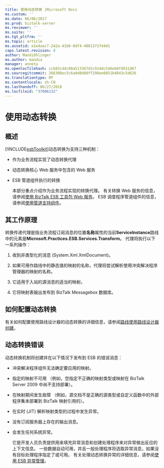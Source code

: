 ```yaml
---
title: 使用动态转换 |Microsoft Docs
ms.custom: ''
ms.date: 06/08/2017
ms.prod: biztalk-server
ms.reviewer: ''
ms.suite: ''
ms.tgt_pltfrm: ''
ms.topic: article
ms.assetid: e1e4aac7-242a-41b6-8df4-4881371f44d1
caps.latest.revision: 4
author: MandiOhlinger
ms.author: mandia
manager: anneta
ms.openlocfilehash: ccb83c4dc90a513367d2c914dc546eb0fd931d67
ms.sourcegitcommit: 266308ec5c6a9d8d80ff298ee6051b4843c5d626
ms.translationtype: MT
ms.contentlocale: zh-CN
ms.lasthandoff: 06/27/2018
ms.locfileid: "37006132"
---
```

# <a name="using-dynamic-transformation"></a>使用动态转换
## <a name="overview"></a>概述  
 [!INCLUDE[esbToolkit](../includes/esbtoolkit-md.md)]动态转换为支持三种机制：  
  
- 作为业务流程实现了动态转换代理  
  
- 动态转换核心 Web 服务中包含的 Web 服务  
  
- ESB 管道组件执行的转换  
  
  本部分重点介绍作为业务流程实现的转换代理。 有关转换 Web 服务的信息，请参阅[使用 BizTalk ESB 工具包 Web 服务](../esb-toolkit/using-the-biztalk-esb-toolkit-web-services.md)。 ESB 调度程序管道组件的信息，请参阅[使用管道支持组件](../esb-toolkit/using-the-pipeline-support-components.md)。  
  
## <a name="how-it-works"></a>其工作原理  
 转换传递代理是指业务流程订阅消息的位置**名称**属性的当前**ServiceInstance**路线中的元素是**Microsoft.Practices.ESB.Services.Transform**。 代理将执行以下一系列操作：  
  
1.  收到非类型化的消息 (System.Xml.XmlDocument)。  
  
2.  如果可用作路线中的静态值的映射的名称，代理将尝试解析使用冲突解决程序管理器的映射的名称。  
  
3.  它适用于入站的源消息的适当的映射。  
  
4.  它将映射表输出发布到 BizTalk Messagebox 数据库。  
  
## <a name="how-to-configure-dynamic-transformation"></a>如何配置动态转换  
 有关如何配置使用路线设计器的动态转换的详细信息，请参阅[路线使用路线设计器创建](../esb-toolkit/creating-itineraries-using-itinerary-designer.md)。  
  
## <a name="dynamic-transformation-errors"></a>动态转换错误  
 动态转换机制将创建并在以下情况下发布到 ESB 的错误消息：  
  
- 冲突解决程序组件无法确定要应用的映射。  
  
- 指定的映射不可用 （例如，您指定不正确的映射类型或映射在 BizTalk Server 2009 中尚不支持部署）。  
  
- 在映射期间发生故障 （例如，源文档不是正确的源类型或自定义函数中的外部程序集未部署到 BizTalk 映射引用的）。  
  
- 在实时 (JIT) 解析映射类型的过程中发生异常。  
  
- 没有订阅服务器上存在的输出消息。  
  
- 会发生任何系统异常。  
  
  它是开发人员负责提供用来填充异常消息和创建处理程序来对异常做出反应的上下文信息。 一些数据自动可用，并且一般处理程序将选取异常消息，如果没有目标处理程序指定了或可用。 有关处理动态转换异常的详细信息，请参阅[使用 ESB 异常管理](../esb-toolkit/using-esb-exception-management.md)。